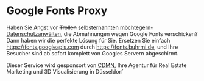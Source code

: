 # Google Fonts Proxy

Haben Sie Angst vor ~~Trollen~~ [selbsternannten möchtegern-Datenschutzanwälten](https://www.datenschutzanwalt.eu), die Abmahnungen wegen Google Fonts verschicken? Dann haben wir die perfekte Lösung für Sie. Ersetzen Sie einfach https://fonts.googleapis.com durch https://fonts.buhrmi.de, und Ihre Besucher sind ab sofort komplett von Googles Servern abgeschirmt.

Dieser Service wird gesponsort von [CDMN](https://cdmn.de), Ihre Agentur für Real Estate Marketing und 3D Visualisierung in Düsseldorf
